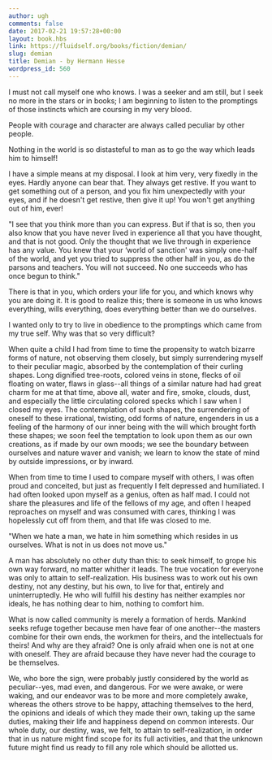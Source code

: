 ```yaml
---
author: ugh
comments: false
date: 2017-02-21 19:57:28+00:00
layout: book.hbs
link: https://fluidself.org/books/fiction/demian/
slug: demian
title: Demian - by Hermann Hesse
wordpress_id: 560
---
```


I must not call myself one who knows. I was a seeker and am still, but I seek no more in the stars or in books; I am beginning to listen to the promptings of those instincts which are coursing in my very blood.

People with courage and character are always called peculiar by other people.

Nothing in the world is so distasteful to man as to go the way which leads him to himself!

I have a simple means at my disposal. I look at him very, very fixedly in the eyes. Hardly anyone can bear that. They always get restive. If you want to get something out of a person, and you fix him unexpectedly with your eyes, and if he doesn't get restive, then give it up! You won't get anything out of him, ever!

"I see that you think more than you can express. But if that is so, then you also know that you have never lived in experience all that you have thought, and that is not good. Only the thought that we live through in experience has any value. You knew that your ‘world of sanction' was simply one-half of the world, and yet you tried to suppress the other half in you, as do the parsons and teachers. You will not succeed. No one succeeds who has once begun to think."

There is that in you, which orders your life for you, and which knows why you are doing it. It is good to realize this; there is someone in us who knows everything, wills everything, does everything better than we do ourselves.

I wanted only to try to live in obedience to the promptings which came from my true self. Why was that so very difficult?

When quite a child I had from time to time the propensity to watch bizarre forms of nature, not observing them closely, but simply surrendering myself to their peculiar magic, absorbed by the contemplation of their curling shapes. Long dignified tree-roots, colored veins in stone, flecks of oil floating on water, flaws in glass--all things of a similar nature had had great charm for me at that time, above all, water and fire, smoke, clouds, dust, and especially the little circulating colored specks which I saw when I closed my eyes. The contemplation of such shapes, the surrendering of oneself to these irrational, twisting, odd forms of nature, engenders in us a feeling of the harmony of our inner being with the will which brought forth these shapes; we soon feel the temptation to look upon them as our own creations, as if made by our own moods; we see the boundary between ourselves and nature waver and vanish; we learn to know the state of mind by outside impressions, or by inward.

When from time to time I used to compare myself with others, I was often proud and conceited, but just as frequently I felt depressed and humiliated. I had often looked upon myself as a genius, often as half mad. I could not share the pleasures and life of the fellows of my age, and often I heaped reproaches on myself and was consumed with cares, thinking I was hopelessly cut off from them, and that life was closed to me.

"When we hate a man, we hate in him something which resides in us ourselves. What is not in us does not move us."

A man has absolutely no other duty than this: to seek himself, to grope his own way forward, no matter whither it leads. The true vocation for everyone was only to attain to self-realization. His business was to work out his own destiny, not any destiny, but his own, to live for that, entirely and uninterruptedly. He who will fulfill his destiny has neither examples nor ideals, he has nothing dear to him, nothing to comfort him.

What is now called community is merely a formation of herds. Mankind seeks refuge together because men have fear of one another--the masters combine for their own ends, the workmen for theirs, and the intellectuals for theirs! And why are they afraid? One is only afraid when one is not at one with oneself. They are afraid because they have never had the courage to be themselves.

We, who bore the sign, were probably justly considered by the world as peculiar--yes, mad even, and dangerous. For we were awake, or were waking, and our endeavor was to be more and more completely awake, whereas the others strove to be happy, attaching themselves to the herd, the opinions and ideals of which they made their own, taking up the same duties, making their life and happiness depend on common interests. Our whole duty, our destiny, was, we felt, to attain to self-realization, in order that in us nature might find scope for its full activities, and that the unknown future might find us ready to fill any role which should be allotted us.
